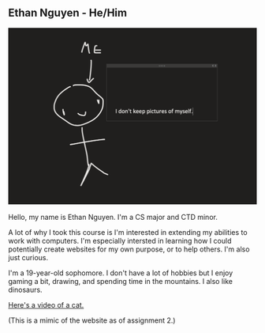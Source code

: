 ## Ethan Nguyen - He/Him
![portrait of self](./img/picture.png)

Hello, my name is Ethan Nguyen.  I'm a CS major and CTD minor.

A lot of why I took this course is I'm interested in extending my abilities to work with computers.  I'm especially intersted in learning how I could potentially create websites for my own purpose, or to help others.  I'm also just curious.

I'm a 19-year-old sophomore.  I don't have a lot of hobbies but I enjoy gaming a bit, drawing, and spending time in the mountains.  I also like dinosaurs.

[Here's a video of a cat.](https://youtu.be/2JsYFB7-Ffg)

(This is a mimic of the website as of assignment 2.)